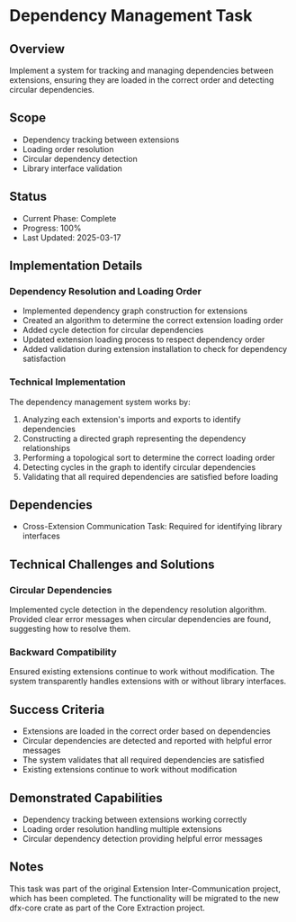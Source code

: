 # Dependency Management Task

## Overview

Implement a system for tracking and managing dependencies between extensions, ensuring they are loaded in the correct order and detecting circular dependencies.

## Scope

- Dependency tracking between extensions
- Loading order resolution
- Circular dependency detection
- Library interface validation

## Status

- Current Phase: Complete
- Progress: 100%
- Last Updated: 2025-03-17

## Implementation Details

### Dependency Resolution and Loading Order

- Implemented dependency graph construction for extensions
- Created an algorithm to determine the correct extension loading order
- Added cycle detection for circular dependencies
- Updated extension loading process to respect dependency order
- Added validation during extension installation to check for dependency satisfaction

### Technical Implementation

The dependency management system works by:

1. Analyzing each extension's imports and exports to identify dependencies
2. Constructing a directed graph representing the dependency relationships
3. Performing a topological sort to determine the correct loading order
4. Detecting cycles in the graph to identify circular dependencies
5. Validating that all required dependencies are satisfied before loading

## Dependencies

- Cross-Extension Communication Task: Required for identifying library interfaces

## Technical Challenges and Solutions

### Circular Dependencies

Implemented cycle detection in the dependency resolution algorithm. Provided clear error messages when circular dependencies are found, suggesting how to resolve them.

### Backward Compatibility

Ensured existing extensions continue to work without modification. The system transparently handles extensions with or without library interfaces.

## Success Criteria

- Extensions are loaded in the correct order based on dependencies
- Circular dependencies are detected and reported with helpful error messages
- The system validates that all required dependencies are satisfied
- Existing extensions continue to work without modification

## Demonstrated Capabilities

- Dependency tracking between extensions working correctly
- Loading order resolution handling multiple extensions
- Circular dependency detection providing helpful error messages

## Notes

This task was part of the original Extension Inter-Communication project, which has been completed. The functionality will be migrated to the new dfx-core crate as part of the Core Extraction project.
